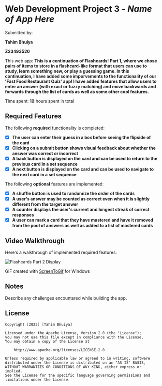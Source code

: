 # Web Development Project 3 - *Name of App Here*

Submitted by: 

**Tahim Bhuiya**

**Z23493520**

This web app: **This is a continuation of Flashcards! Part 1, where we chose pairs of items to store in a flashcard-like format that users can use to study, learn something new, or play a guessing game. In this continuation, I have added some imporvements to the functionality of our 'Fast Food Restaurant Quiz' app! I have added features that allow users to enter an answer (with exact or fuzzy matching) and move backwards and forwards through the list of cards as well as some other cool features.**

Time spent: **10** hours spent in total

## Required Features

The following **required** functionality is completed:

- [x] **The user can enter their guess in a box before seeing the flipside of the card**
- [x] **Clicking on a submit button shows visual feedback about whether the answer was correct or incorrect**
- [x] **A back button is displayed on the card and can be used to return to the previous card in a set sequence**
- [x] **A next button is displayed on the card and can be used to navigate to the next card in a set sequence**

The following **optional** features are implemented:

- [x] **A shuffle button is used to randomize the order of the cards**
- [x] **A user's answer may be counted as correct even when it is slightly different from the target answer**
- [x] **A counter displays the user's current and longest streak of correct responses**
- [x] **A user can mark a card that they have mastered and have it removed from the pool of answers as well as added to a list of mastered cards**

## Video Walkthrough

Here's a walkthrough of implemented required features:

![Flashcards Part 2 Display](src/images/flashcards-part2.gif)

<!-- Replace this with whatever GIF tool you used! -->
GIF created with [ScreenToGif](https://www.screentogif.com/) for Windows
## Notes

Describe any challenges encountered while building the app.

## License

    Copyright [2025] [Tahim Bhuiya]

    Licensed under the Apache License, Version 2.0 (the "License");
    you may not use this file except in compliance with the License.
    You may obtain a copy of the License at

        http://www.apache.org/licenses/LICENSE-2.0

    Unless required by applicable law or agreed to in writing, software
    distributed under the License is distributed on an "AS IS" BASIS,
    WITHOUT WARRANTIES OR CONDITIONS OF ANY KIND, either express or implied.
    See the License for the specific language governing permissions and
    limitations under the License.